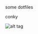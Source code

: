 some dotfiles

conky

![alt tag](http://s32.postimg.org/og18y8aqd/image.png "conkyrc_1 ScreenShot")
